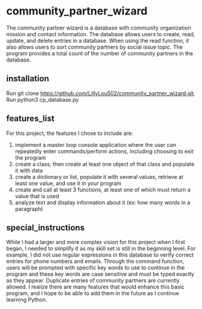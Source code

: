 # community_partner_wizard
The community partner wizard is a database with community organization mission and contact information. The database allows users to create, read, update, and delete entries in a database. When using the read function, it also allows users to sort community partners by social issue topic. The program provides a total count of the number of community partners in the database.
## installation
Run git clone https://github.com/LillyLou502/community_partner_wizard.git. Run python3 cp_database.py
## features_list
For this project, the features I chose to include are: 
1) implement a master loop console application where the user can repeatedly enter commands/perform actions, including choosing to exit the program 
2) create a class, then create at least one object of that class and populate it with data 
3) create a dictionary or list, populate it with several values, retrieve at least one value, and use it in your program 
4) create and call at least 3 functions, at least one of which must return a value that is used
5) analyze text and display information about it (ex: how many words in a paragraph)
## special_instructions
While I had a larger and more complex vision for this project when I first began, I needed to simplify it as my skill set is still in the beginning level. For example, I did not use regular expressions in this database to verify correct entries for phone numbers and emails. Through the command function, users will be prompted with specific key words to use to continue in the program and these key words are case sensitive and must be typed exactly as they appear. Duplicate entries of community partners are currently allowed. I realize there are many features that would enhance this basic program, and I hope to be able to add them in the future as I continue learning Python.